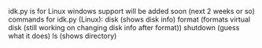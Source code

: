 idk.py is for Linux
windows support will be added soon (next 2 weeks or so)
commands for idk.py (Linux):
disk (shows disk info)
format (formats virtual disk (still working on changing disk info after format))
shutdown (guess what it does)
ls (shows directory)
